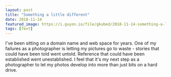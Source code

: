 ```yaml
---
layout: post
title: "Something a little different"
date: 2018-11-14
featured_image: https://i.guyon.io/file/gkubed/2018-11-14-something-a-little-different/marty.jpg
tags: [Text]
---
```


I've been sitting on a domain name and web space for years. One of my failures as a photographer is letting my pictures go to waste - stories that could have been told went untold. Reference that could have been established went unestablished. I feel that it's my next step as a photographer to let my photos develop into more than just bits on a hard drive.
